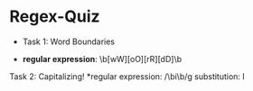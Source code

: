 # Regex-Quiz

+ Task 1: Word Boundaries
- **regular expression**: \b[wW][oO][rR][dD]\b

Task 2: Capitalizing!
*regular expression: /\bi\b/g
substitution: I
